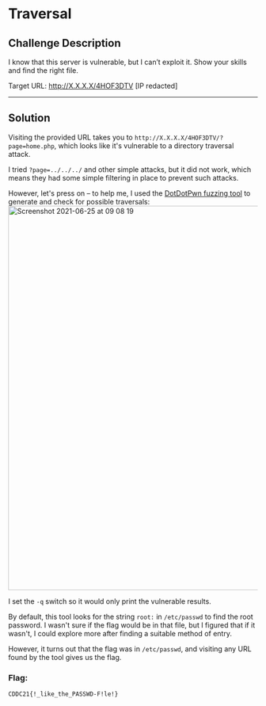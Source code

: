 # Traversal

## Challenge Description
I know that this server is vulnerable, but I can’t exploit it. Show your skills and find the right file.

Target URL: http://X.X.X.X/4HOF3DTV [IP redacted]

---

## Solution
Visiting the provided URL takes you to `http://X.X.X.X/4HOF3DTV/?page=home.php`, which looks like it's vulnerable to a directory traversal attack.

I tried `?page=../../../` and other simple attacks, but it did not work, which means they had some simple filtering in place to prevent such attacks.

However, let's press on – to help me, I used the [DotDotPwn fuzzing tool](https://github.com/wireghoul/dotdotpwn) to generate and check for possible traversals:
<img width="776" alt="Screenshot 2021-06-25 at 09 08 19" src="https://user-images.githubusercontent.com/40383042/126441262-edac1f67-63f0-4f41-a4d3-fea0c4b42198.png">

I set the `-q` switch so it would only print the vulnerable results.

By default, this tool looks for the string `root:` in `/etc/passwd` to find the root password. I wasn't sure if the flag would be in that file, but I figured that if it wasn't, I could explore more after finding a suitable method of entry.

However, it turns out that the flag was in `/etc/passwd`, and visiting any URL found by the tool gives us the flag.

### Flag:
```
CDDC21{!_like_the_PASSWD-F!le!}
```
